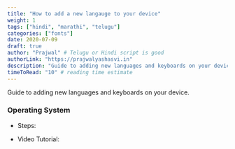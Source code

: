 ```yaml
---
title: "How to add a new langauge to your device"
weight: 1
tags: ["hindi", "marathi", "telugu"]
categories: ["fonts"]
date: 2020-07-09
draft: true
author: "Prajwal" # Telugu or Hindi script is good
authorLink: "https://prajwalyashasvi.in"
description: "Guide to adding new languages and keyboards on your device"
timeToRead: "10" # reading time estimate
---
```


Guide to adding new languages and keyboards on your device. <!--more-->

### Operating System

- Steps:

- Video Tutorial:
